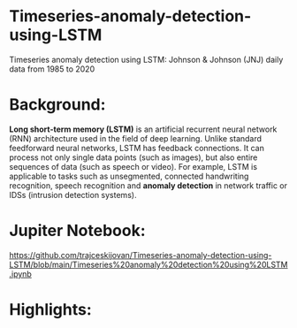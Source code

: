# Timeseries-anomaly-detection-using-LSTM
Timeseries anomaly detection using LSTM: Johnson &amp; Johnson (JNJ) daily data from 1985 to 2020

# Background:

**Long short-term memory (LSTM)** is an artificial recurrent neural network (RNN) architecture used in the field of deep learning. Unlike standard feedforward neural networks, LSTM has feedback connections. It can process not only single data points (such as images), but also entire sequences of data (such as speech or video). For example, LSTM is applicable to tasks such as unsegmented, connected handwriting recognition, speech recognition and **anomaly detection** in network traffic or IDSs (intrusion detection systems).

# Jupiter Notebook:
https://github.com/trajceskijovan/Timeseries-anomaly-detection-using-LSTM/blob/main/Timeseries%20anomaly%20detection%20using%20LSTM.ipynb

# Highlights:
